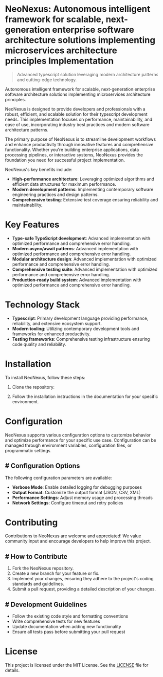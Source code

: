 <!-- fallback_NeoNexus_20250802202953_81282 -->

# NeoNexus: Autonomous intelligent framework for scalable, next-generation enterprise software architecture solutions implementing microservices architecture principles Implementation
> Advanced typescript solution leveraging modern architecture patterns and cutting-edge technology.

Autonomous intelligent framework for scalable, next-generation enterprise software architecture solutions implementing microservices architecture principles.

NeoNexus is designed to provide developers and professionals with a robust, efficient, and scalable solution for their typescript development needs. This implementation focuses on performance, maintainability, and ease of use, incorporating industry best practices and modern software architecture patterns.

The primary purpose of NeoNexus is to streamline development workflows and enhance productivity through innovative features and comprehensive functionality. Whether you're building enterprise applications, data processing pipelines, or interactive systems, NeoNexus provides the foundation you need for successful project implementation.

NeoNexus's key benefits include:

* **High-performance architecture**: Leveraging optimized algorithms and efficient data structures for maximum performance.
* **Modern development patterns**: Implementing contemporary software engineering practices and design patterns.
* **Comprehensive testing**: Extensive test coverage ensuring reliability and maintainability.

# Key Features

* **Type-safe TypeScript development**: Advanced implementation with optimized performance and comprehensive error handling.
* **Modern async/await patterns**: Advanced implementation with optimized performance and comprehensive error handling.
* **Modular architecture design**: Advanced implementation with optimized performance and comprehensive error handling.
* **Comprehensive testing suite**: Advanced implementation with optimized performance and comprehensive error handling.
* **Production-ready build system**: Advanced implementation with optimized performance and comprehensive error handling.

# Technology Stack

* **Typescript**: Primary development language providing performance, reliability, and extensive ecosystem support.
* **Modern tooling**: Utilizing contemporary development tools and frameworks for enhanced productivity.
* **Testing frameworks**: Comprehensive testing infrastructure ensuring code quality and reliability.

# Installation

To install NeoNexus, follow these steps:

1. Clone the repository:


2. Follow the installation instructions in the documentation for your specific environment.

# Configuration

NeoNexus supports various configuration options to customize behavior and optimize performance for your specific use case. Configuration can be managed through environment variables, configuration files, or programmatic settings.

## # Configuration Options

The following configuration parameters are available:

* **Verbose Mode**: Enable detailed logging for debugging purposes
* **Output Format**: Customize the output format (JSON, CSV, XML)
* **Performance Settings**: Adjust memory usage and processing threads
* **Network Settings**: Configure timeout and retry policies

# Contributing

Contributions to NeoNexus are welcome and appreciated! We value community input and encourage developers to help improve this project.

## # How to Contribute

1. Fork the NeoNexus repository.
2. Create a new branch for your feature or fix.
3. Implement your changes, ensuring they adhere to the project's coding standards and guidelines.
4. Submit a pull request, providing a detailed description of your changes.

## # Development Guidelines

* Follow the existing code style and formatting conventions
* Write comprehensive tests for new features
* Update documentation when adding new functionality
* Ensure all tests pass before submitting your pull request

# License

This project is licensed under the MIT License. See the [LICENSE](https://github.com/ludo53/NeoNexus/blob/main/LICENSE) file for details.
